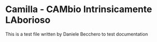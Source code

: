 # Camilla - CAMbio Intrinsicamente LAborioso

This is a test file written by Daniele Becchero to test documentation

